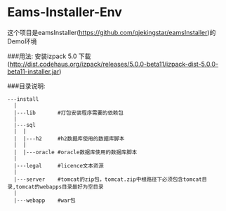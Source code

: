 Eams-Installer-Env
=============
这个项目是eamsInstaller(https://github.com/qjekingstar/eamsInstaller)的Demo环境

###用法:
  安装izpack 5.0 下载(http://dist.codehaus.org/izpack/releases/5.0.0-beta11/izpack-dist-5.0.0-beta11-installer.jar)

###目录说明:

    ---install
      |
      |---lib       #打包安装程序需要的依赖包
      |
      |---sql
      |  |
      |  |---h2     #h2数据库使用的数据库脚本
      |  |
      |  |---oracle #oracle数据库使用的数据库脚本
      |     
      |---legal     #licence文本资源
      |
      |---server    #tomcat的zip包，tomcat.zip中根路径下必须包含tomcat目录,tomcat的webapps目录最好为空目录
      |
      |---webapp    #war包
     
